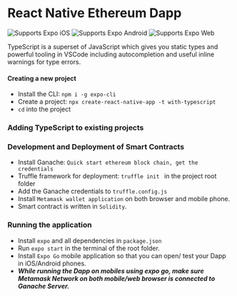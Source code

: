 # React Native Ethereum Dapp

<p>
  <!-- iOS -->
  <img alt="Supports Expo iOS" longdesc="Supports Expo iOS" src="https://img.shields.io/badge/iOS-4630EB.svg?style=flat-square&logo=APPLE&labelColor=999999&logoColor=fff" />
  <!-- Android -->
  <img alt="Supports Expo Android" longdesc="Supports Expo Android" src="https://img.shields.io/badge/Android-4630EB.svg?style=flat-square&logo=ANDROID&labelColor=A4C639&logoColor=fff" />
  <!-- Web -->
  <img alt="Supports Expo Web" longdesc="Supports Expo Web" src="https://img.shields.io/badge/web-4630EB.svg?style=flat-square&logo=GOOGLE-CHROME&labelColor=4285F4&logoColor=fff" />
</p>

TypeScript is a superset of JavaScript which gives you static types and powerful tooling in VSCode including autocompletion and useful inline warnings for type errors.

#### Creating a new project

- Install the CLI: `npm i -g expo-cli`
- Create a project: `npx create-react-native-app -t with-typescript`
- `cd` into the project

### Adding TypeScript to existing projects

### Development and Deployment of Smart Contracts

- Install Ganache: `Quick start ethereum block chain, get the credentials`
- Truffle framework for deployment: `truffle init ` in the project root folder
- Add the Ganache credentials to `truffle.config.js`
- Install `Metamask wallet application` on both browser and mobile phone.
- Smart contract is written in `Solidity`. 

### Running the application

- Install `expo` and all dependencies in `package.json`
- Run `expo start` in the terminal of the root folder.
- Install `Expo Go` mobile application so that you can open/ test your Dapp in iOS/Android phones.
- ***While running the Dapp on mobiles using expo go, make sure Metamask Network on both mobile/web browser is connected to Ganache Server.*** 
